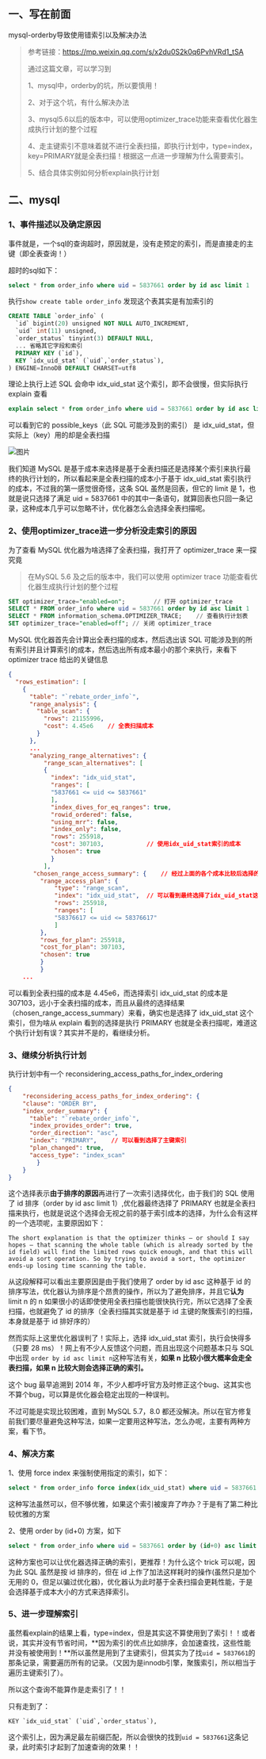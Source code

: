 ## 一、写在前面

mysql-orderby导致使用错索引以及解决办法

> 参考链接：https://mp.weixin.qq.com/s/x2du0S2k0q6PvhVRd1_tSA
>
> 通过这篇文章，可以学习到
>
> 1、mysql中，orderby的坑，所以要慎用！
>
> 2、对于这个坑，有什么解决办法
>
> 3、mysql5.6以后的版本中，可以使用optimizer_trace功能来查看优化器生成执行计划的整个过程
>
> 4、走主键索引不意味着就不进行全表扫描，即执行计划中，type=index，key=PRIMARY就是全表扫描！根据这一点进一步理解为什么需要索引。
>
> 5、结合具体实例如何分析explain执行计划

## 二、mysql

### 1、事件描述以及确定原因

事件就是，一个sql的查询超时，原因就是，没有走预定的索引，而是直接走的主键（即全表查询！）

超时的sql如下：

```sql
select * from order_info where uid = 5837661 order by id asc limit 1
```

执行`show create table order_info` 发现这个表其实是有加索引的

```sql
CREATE TABLE `order_info` (
  `id` bigint(20) unsigned NOT NULL AUTO_INCREMENT,
  `uid` int(11) unsigned,
  `order_status` tinyint(3) DEFAULT NULL,
  ... 省略其它字段和索引
  PRIMARY KEY (`id`),
  KEY `idx_uid_stat` (`uid`,`order_status`),
) ENGINE=InnoDB DEFAULT CHARSET=utf8
```

理论上执行上述 SQL 会命中 idx_uid_stat 这个索引，即不会很慢，但实际执行 explain 查看

```sql
explain select * from order_info where uid = 5837661 order by id asc limit 1
```

可以看到它的 possible_keys（此 SQL 可能涉及到的索引） 是 idx_uid_stat，但实际上（key）用的却是全表扫描

![图片](https://mmbiz.qpic.cn/mmbiz_jpg/OyweysCSeLWPpdPHibhkib1QA0pJwNiagjbPfGYxOa65u1y3ax0ssCHwJlYnnibdFtJ8eHVDEsElxYnFicuEsSciaibRg/640?wx_fmt=jpeg&wxfrom=5&wx_lazy=1&wx_co=1)

我们知道 MySQL 是基于成本来选择是基于全表扫描还是选择某个索引来执行最终的执行计划的，所以看起来是全表扫描的成本小于基于 idx_uid_stat 索引执行的成本，不过我的第一感觉很奇怪，这条 SQL 虽然是回表，但它的 limit 是 1，也就是说只选择了满足 uid = 5837661 中的其中一条语句，就算回表也只回一条记录，这种成本几乎可以忽略不计，优化器怎么会选择全表扫描呢。



### 2、使用optimizer_trace进一步分析没走索引的原因

为了查看 MySQL 优化器为啥选择了全表扫描，我打开了 optimizer_trace 来一探究竟

> 在MySQL 5.6 及之后的版本中，我们可以使用 optimizer trace 功能查看优化器生成执行计划的整个过程



```sql
SET optimizer_trace="enabled=on";        // 打开 optimizer_trace
SELECT * FROM order_info where uid = 5837661 order by id asc limit 1
SELECT * FROM information_schema.OPTIMIZER_TRACE;    // 查看执行计划表
SET optimizer_trace="enabled=off"; // 关闭 optimizer_trace
```

MySQL 优化器首先会计算出全表扫描的成本，然后选出该 SQL 可能涉及到的所有索引并且计算索引的成本，然后选出所有成本最小的那个来执行，来看下 optimizer trace 给出的关键信息

```json
{
  "rows_estimation": [
    {
      "table": "`rebate_order_info`",
      "range_analysis": {
        "table_scan": {
          "rows": 21155996,
          "cost": 4.45e6    // 全表扫描成本
        }
      },
      ...
      "analyzing_range_alternatives": {
          "range_scan_alternatives": [
          {
            "index": "idx_uid_stat",
            "ranges": [
            "5837661 <= uid <= 5837661"
            ],
            "index_dives_for_eq_ranges": true,
            "rowid_ordered": false,
            "using_mrr": false,
            "index_only": false,
            "rows": 255918,
            "cost": 307103,            // 使用idx_uid_stat索引的成本
            "chosen": true
            }
          ],
       "chosen_range_access_summary": {    // 经过上面的各个成本比较后选择的最终结果
         "range_access_plan": {
             "type": "range_scan",
             "index": "idx_uid_stat",  // 可以看到最终选择了idx_uid_stat这个索引来执行
             "rows": 255918,
             "ranges": [
             "58376617 <= uid <= 58376617"
             ]
         },
         "rows_for_plan": 255918,
         "cost_for_plan": 307103,
         "chosen": true
         }
         }  
    ...
```

可以看到全表扫描的成本是 4.45e6，而选择索引 idx_uid_stat 的成本是 307103，远小于全表扫描的成本，而且从最终的选择结果（chosen_range_access_summary）来看，确实也是选择了 idx_uid_stat 这个索引，但为啥从 explain 看到的选择是执行 PRIMARY 也就是全表扫描呢，难道这个执行计划有误？其实并不是的，看继续分析。

### 3、继续分析执行计划

执行计划中有一个 reconsidering_access_paths_for_index_ordering

```json
{
    "reconsidering_access_paths_for_index_ordering": {
    "clause": "ORDER BY",
    "index_order_summary": {
      "table": "`rebate_order_info`",
      "index_provides_order": true,
      "order_direction": "asc",
      "index": "PRIMARY",    // 可以看到选择了主键索引
      "plan_changed": true,
      "access_type": "index_scan"
        }
    }
}
```

这个选择表示**由于排序的原因**再进行了一次索引选择优化，由于我们的 SQL 使用了 id 排序（order by id asc limit 1）,优化器最终选择了 PRIMARY 也就是全表扫描来执行，也就是说这个选择会无视之前的基于索引成本的选择，为什么会有这样的一个选项呢，主要原因如下：

```
The short explanation is that the optimizer thinks — or should I say hopes — that scanning the whole table (which is already sorted by the id field) will find the limited rows quick enough, and that this will avoid a sort operation. So by trying to avoid a sort, the optimizer ends-up losing time scanning the table.
```

从这段解释可以看出主要原因是由于我们使用了 order by id asc 这种基于 id 的排序写法，优化器认为排序是个昂贵的操作，所以为了避免排序，并且它**认为** limit n 的 n 如果很小的话即使使用全表扫描也能很快执行完，所以它选择了全表扫描，也就避免了 id 的排序（全表扫描其实就是基于 id 主键的聚簇索引的扫描，本身就是基于 id 排好序的）

然而实际上这里优化器误判了！实际上，选择 idx_uid_stat 索引，执行会快得多（只要 28 ms）！网上有不少人反馈这个问题，而且出现这个问题基本只与 SQL 中出现 `order by id asc limit n`这种写法有关，**如果 n 比较小很大概率会走全表扫描，如果 n 比较大则会选择正确的索引。**

这个 bug 最早追溯到 2014 年，不少人都呼吁官方及时修正这个bug、这其实也不算个bug，可以算是优化器会稳定出现的一种误判。

不过可能是实现比较困难，直到 MySQL 5.7，8.0 都还没解决。所以在官方修复前我们要尽量避免这种写法，如果一定要用这种写法，怎么办呢，主要有两种方案，看下节。

### 4、解决方案

1、使用 force index 来强制使用指定的索引，如下：

```sql
select * from order_info force index(idx_uid_stat) where uid = 5837661 order by id asc limit 1
```

这种写法虽然可以，但不够优雅，如果这个索引被废弃了咋办？于是有了第二种比较优雅的方案

2、使用 order by (id+0) 方案，如下

```sql
select * from order_info where uid = 5837661 order by (id+0) asc limit 1
```

这种方案也可以让优化器选择正确的索引，更推荐！为什么这个 trick 可以呢，因为此 SQL 虽然是按 id 排序的，但在 id 上作了加法这样耗时的操作(虽然只是加个无用的 0，但足以骗过优化器)，优化器认为此时基于全表扫描会更耗性能，于是会选择基于成本大小的方式来选择索引。



### 5、进一步理解索引

虽然看explain的结果上看，type=index，但是其实这不算使用到了索引！！或者说，其实并没有节省时间，**因为索引的优点比如排序，会加速查找，这些性能并没有被使用到！**所以虽然是用到了主键索引，但其实为了找`uid = 5837661`的那条记录，需要遍历所有的记录。（又因为是innodb引擎，聚簇索引，所以相当于遍历主键索引了）。

所以这个查询不能算作是走索引了！！

只有走到了：

```
KEY `idx_uid_stat` (`uid`,`order_status`),
```

这个索引上，因为满足最左前缀匹配，所以会很快的找到`uid = 5837661`这条记录，此时索引才起到了加速查询的效果！！

